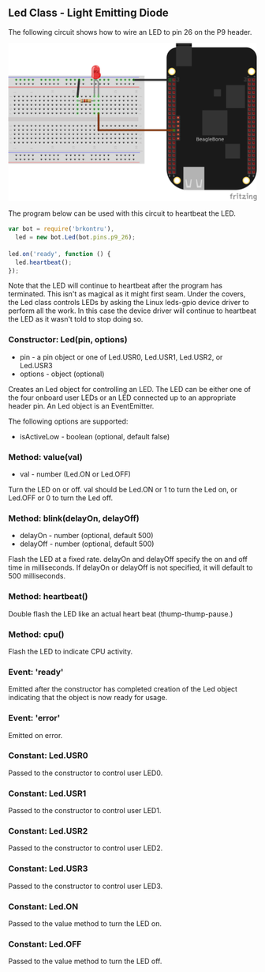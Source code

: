 ## Led Class - Light Emitting Diode

The following circuit shows how to wire an LED to pin 26 on the P9 header.

<img src="https://github.com/fivdi/brkontru/raw/master/doc/led.png">

The program below can be used with this circuit to heartbeat the LED.

```js
var bot = require('brkontru'),
  led = new bot.Led(bot.pins.p9_26);

led.on('ready', function () {
  led.heartbeat();
});
```

Note that the LED will continue to heartbeat after the program has terminated.
This isn't as magical as it might first seam. Under the covers, the Led class
controls LEDs by asking the Linux leds-gpio device driver to perform all the
work. In this case the device driver will continue to heartbeat the LED as it
wasn't told to stop doing so.

### Constructor: Led(pin, options)
- pin - a pin object or one of Led.USR0, Led.USR1, Led.USR2, or Led.USR3
- options - object (optional)

Creates an Led object for controlling an LED. The LED can be either one of the
four onboard user LEDs or an LED connected up to an appropriate header pin.
An Led object is an EventEmitter.

The following options are supported:
- isActiveLow - boolean (optional, default false)

### Method: value(val)
- val - number (Led.ON or Led.OFF)

Turn the LED on or off. val should be Led.ON or 1 to turn the Led on, or
Led.OFF or 0 to turn the Led off.

### Method: blink(delayOn, delayOff)
- delayOn - number (optional, default 500)
- delayOff - number (optional, default 500)

Flash the LED at a fixed rate. delayOn and delayOff specify the on and off time
in milliseconds. If delayOn or delayOff is not specified, it will default to
500 milliseconds.

### Method: heartbeat()
Double flash the LED like an actual heart beat (thump-thump-pause.)

### Method: cpu()
Flash the LED to indicate CPU activity.

### Event: 'ready'
Emitted after the constructor has completed creation of the Led object
indicating that the object is now ready for usage.

### Event: 'error'
Emitted on error.

### Constant: Led.USR0
Passed to the constructor to control user LED0.

### Constant: Led.USR1
Passed to the constructor to control user LED1.

### Constant: Led.USR2
Passed to the constructor to control user LED2.

### Constant: Led.USR3
Passed to the constructor to control user LED3.

### Constant: Led.ON
Passed to the value method to turn the LED on.

### Constant: Led.OFF
Passed to the value method to turn the LED off.

